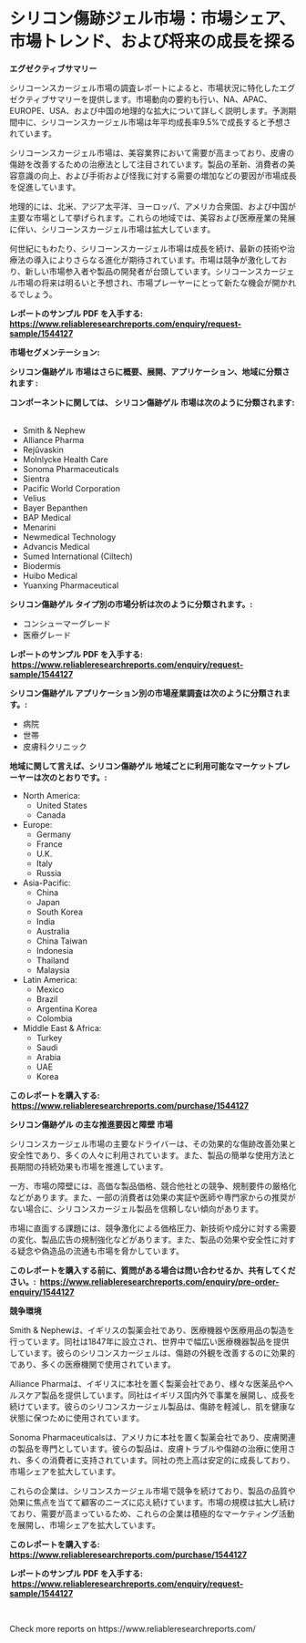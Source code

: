 <p><h1>シリコン傷跡ジェル市場：市場シェア、市場トレンド、および将来の成長を探る</h1></p><p><strong>エグゼクティブサマリー</strong></p>
<p><p>シリコーンスカージェル市場の調査レポートによると、市場状況に特化したエグゼクティブサマリーを提供します。市場動向の要約も行い、NA、APAC、EUROPE、USA、および中国の地理的な拡大について詳しく説明します。予測期間中に、シリコーンスカージェル市場は年平均成長率9.5%で成長すると予想されています。</p><p>シリコーンスカージェル市場は、美容業界において需要が高まっており、皮膚の傷跡を改善するための治療法として注目されています。製品の革新、消費者の美容意識の向上、および手術および怪我に対する需要の増加などの要因が市場成長を促進しています。</p><p>地理的には、北米、アジア太平洋、ヨーロッパ、アメリカ合衆国、および中国が主要な市場として挙げられます。これらの地域では、美容および医療産業の発展に伴い、シリコーンスカージェル市場は拡大しています。</p><p>何世紀にもわたり、シリコーンスカージェル市場は成長を続け、最新の技術や治療法の導入によりさらなる進化が期待されています。市場は競争が激化しており、新しい市場参入者や製品の開発者が台頭しています。シリコーンスカージェル市場の将来は明るいと予想され、市場プレーヤーにとって新たな機会が開かれるでしょう。</p></p>
<p><strong>レポートのサンプル PDF を入手する: <a href="https://www.reliableresearchreports.com/enquiry/request-sample/1544127">https://www.reliableresearchreports.com/enquiry/request-sample/1544127</a></strong></p>
<p><strong>市場セグメンテーション:</strong></p>
<p><strong> シリコン傷跡ゲル 市場はさらに概要、展開、アプリケーション、地域に分類されます :</strong></p>
<p><strong>コンポーネントに関しては、 シリコン傷跡ゲル 市場は次のように分類されます: &nbsp;</strong></p>
<p><ul><li>Smith & Nephew</li><li>Alliance Pharma</li><li>Rejûvaskin</li><li>Molnlycke Health Care</li><li>Sonoma Pharmaceuticals</li><li>Sientra</li><li>Pacific World Corporation</li><li>Velius</li><li>Bayer Bepanthen</li><li>BAP Medical</li><li>Menarini</li><li>Newmedical Technology</li><li>Advancis Medical</li><li>Sumed International (Ciltech)</li><li>Biodermis</li><li>Huibo Medical</li><li>Yuanxing Pharmaceutical</li></ul></p>
<p><strong> シリコン傷跡ゲル タイプ別の市場分析は次のように分類されます。:</strong></p>
<p><ul><li>コンシューマーグレード</li><li>医療グレード</li></ul></p>
<p><strong>レポートのサンプル PDF を入手する: &nbsp;<a href="https://www.reliableresearchreports.com/enquiry/request-sample/1544127">https://www.reliableresearchreports.com/enquiry/request-sample/1544127</a></strong></p>
<p><strong> シリコン傷跡ゲル アプリケーション別の市場産業調査は次のように分類されます。:</strong></p>
<p><ul><li>病院</li><li>世帯</li><li>皮膚科クリニック</li></ul></p>
<p><strong>地域に関して言えば、シリコン傷跡ゲル 地域ごとに利用可能なマーケットプレーヤーは次のとおりです。:</strong></p>
<p><ul>
    <li>
        North America:
        <ul>
            <li>United States</li>
            <li>Canada</li>
        </ul>
    </li>
    <li>
        Europe:
        <ul>
            <li>Germany</li>
            <li>France</li>
            <li>U.K.</li>
            <li>Italy</li>
            <li>Russia</li>
        </ul>
    </li>
    <li>
        Asia-Pacific:
        <ul>
            <li>China</li>
            <li>Japan</li>
            <li>South Korea</li>
            <li>India</li>
            <li>Australia</li>
            <li>China Taiwan</li>
            <li>Indonesia</li>
            <li>Thailand</li>
            <li>Malaysia</li>
        </ul>
    </li>
    <li>
        Latin America:
        <ul>
            <li>Mexico</li>
            <li>Brazil</li>
            <li>Argentina Korea</li>
            <li>Colombia</li>
        </ul>
    </li>
    <li>
        Middle East & Africa:
        <ul>
            <li>Turkey</li>
            <li>Saudi</li>
            <li>Arabia</li>
            <li>UAE</li>
            <li>Korea</li>
        </ul>
    </li>
    </ul></p>
<p><strong>このレポートを購入する: &nbsp;<a href="https://www.reliableresearchreports.com/purchase/1544127">https://www.reliableresearchreports.com/purchase/1544127</a></strong></p>
<p><strong>シリコン傷跡ゲル の主な推進要因と障壁 市場</strong></p>
<p><p>シリコンスカージェル市場の主要なドライバーは、その効果的な傷跡改善効果と安全性であり、多くの人々に利用されています。また、製品の簡単な使用方法と長期間の持続効果も市場を推進しています。</p><p>一方、市場の障壁には、高価な製品価格、競合他社との競争、規制要件の厳格化などがあります。また、一部の消費者は効果の実証や医師や専門家からの推奨がない場合に、シリコンスカージェル製品を信頼しない傾向があります。</p><p>市場に直面する課題には、競争激化による価格圧力、新技術や成分に対する需要の変化、製品広告の規制強化などがあります。また、製品の効果や安全性に対する疑念や偽造品の流通も市場を脅かしています。</p></p>
<p><strong>このレポートを購入する前に、質問がある場合は問い合わせるか、共有してください。:&nbsp; <a href="https://www.reliableresearchreports.com/enquiry/pre-order-enquiry/1544127">https://www.reliableresearchreports.com/enquiry/pre-order-enquiry/1544127</a></strong></p>
<p><strong>競争環境</strong></p>
<p><p>Smith & Nephewは、イギリスの製薬会社であり、医療機器や医療用品の製造を行っています。同社は1847年に設立され、世界中で幅広い医療機器製品を提供しています。彼らのシリコンスカージェルは、傷跡の外観を改善するのに効果的であり、多くの医療機関で使用されています。</p><p>Alliance Pharmaは、イギリスに本社を置く製薬会社であり、様々な医薬品やヘルスケア製品を提供しています。同社はイギリス国内外で事業を展開し、成長を続けています。彼らのシリコンスカージェル製品は、傷跡を軽減し、肌を健康な状態に保つために使用されています。</p><p>Sonoma Pharmaceuticalsは、アメリカに本社を置く製薬会社であり、皮膚関連の製品を専門としています。彼らの製品は、皮膚トラブルや傷跡の治療に使用され、多くの消費者に支持されています。同社の売上高は安定的に成長しており、市場シェアを拡大しています。</p><p>これらの企業は、シリコンスカージェル市場で競争を続けており、製品の品質や効果に焦点を当てて顧客のニーズに応え続けています。市場の規模は拡大し続けており、需要が高まっているため、これらの企業は積極的なマーケティング活動を展開し、市場シェアを拡大しています。</p></p>
<p><strong>このレポートを購入する: &nbsp; <a href="https://www.reliableresearchreports.com/purchase/1544127">https://www.reliableresearchreports.com/purchase/1544127</a></strong></p>
<p><strong>レポートのサンプル PDF を入手する: &nbsp;<a href="https://www.reliableresearchreports.com/enquiry/request-sample/1544127">https://www.reliableresearchreports.com/enquiry/request-sample/1544127</a></strong><strong></strong></p>
<p>&nbsp;</p>
<p>Check more reports on https://www.reliableresearchreports.com/</p>